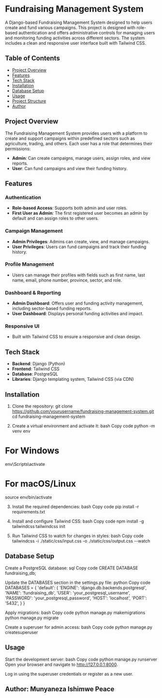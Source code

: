 # Fundraising Management System

A Django-based Fundraising Management System designed to help users create and fund various campaigns. This project is designed with role-based authentication and offers administrative controls for managing users and monitoring funding activities across different sectors. The system includes a clean and responsive user interface built with Tailwind CSS.

## Table of Contents
- [Project Overview](#project-overview)
- [Features](#features)
- [Tech Stack](#tech-stack)
- [Installation](#installation)
- [Database Setup](#database-setup)
- [Usage](#usage)
- [Project Structure](#project-structure)
- [Author](#author)

## Project Overview
The Fundraising Management System provides users with a platform to create and support campaigns within predefined sectors such as agriculture, trading, and others. Each user has a role that determines their permissions:
- **Admin**: Can create campaigns, manage users, assign roles, and view reports.
- **User**: Can fund campaigns and view their funding history.

## Features
### Authentication
- **Role-based Access**: Supports both admin and user roles.
- **First User as Admin**: The first registered user becomes an admin by default and can assign roles to other users.

### Campaign Management
- **Admin Privileges**: Admins can create, view, and manage campaigns.
- **User Privileges**: Users can fund campaigns and track their funding history.

### Profile Management
- Users can manage their profiles with fields such as first name, last name, email, phone number, province, sector, and role.

### Dashboard & Reporting
- **Admin Dashboard**: Offers user and funding activity management, including sector-based funding reports.
- **User Dashboard**: Displays personal funding activities and impact.

### Responsive UI
- Built with Tailwind CSS to ensure a responsive and clean design.

## Tech Stack
- **Backend**: Django (Python)
- **Frontend**: Tailwind CSS
- **Database**: PostgreSQL
- **Libraries**: Django templating system, Tailwind CSS (via CDN)

## Installation

1. Clone the repository:
git clone https://github.com/yourusername/fundraising-management-system.git
cd fundraising-management-system

2. Create a virtual environment and activate it:
bash
Copy code
python -m venv env
# For Windows
env\Scripts\activate
# For macOS/Linux
source env/bin/activate

3. Install the required dependencies:
bash
Copy code
pip install -r requirements.txt

4. Install and configure Tailwind CSS:
bash
Copy code
npm install -g tailwindcss
tailwindcss init

5. Run Tailwind CSS to watch for changes in styles:
bash
Copy code
tailwindcss -i ./static/css/input.css -o ./static/css/output.css --watch

## Database Setup
Create a PostgreSQL database:
sql
Copy code
CREATE DATABASE fundraising_db;

Update the DATABASES section in the settings.py file:
python
Copy code
DATABASES = {
    'default': {
        'ENGINE': 'django.db.backends.postgresql',
        'NAME': 'fundraising_db',
        'USER': 'your_postgresql_username',
        'PASSWORD': 'your_postgresql_password',
        'HOST': 'localhost',
        'PORT': '5432',
    }
}

Apply migrations:
bash
Copy code
python manage.py makemigrations
python manage.py migrate

Create a superuser for admin access:
bash
Copy code
python manage.py createsuperuser

## Usage
Start the development server:
bash
Copy code
python manage.py runserver
Open your browser and navigate to http://127.0.0.1:8000.

Log in using the superuser credentials or register as a new user.


## Author: Munyaneza Ishimwe Peace